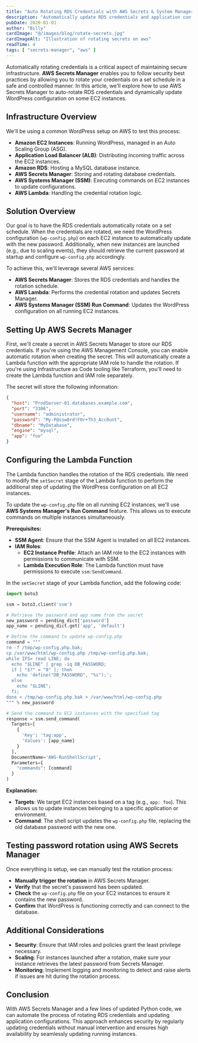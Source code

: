 ```yaml
---
title: "Auto Rotating RDS Credentials with AWS Secrets & System Manager"
description: "Automatically update RDS credentials and application config on EC2 instances."
pubDate: 2020-01-01
author: "Billy"
cardImage: "@/images/blog/rotate-secrets.jpg"
cardImageAlt: "Illustration of rotating secrets on aws"
readTime: 4
tags: [ "secrets-manager", "aws" ]
---
```


Automatically rotating credentials is a critical aspect of maintaining secure infrastructure. **AWS Secrets Manager** enables you to follow security best practices by allowing you to rotate your credentials on a set schedule in a safe and controlled manner. In this article, we'll explore how to use AWS Secrets Manager to auto-rotate RDS credentials and dynamically update WordPress configuration on some EC2 instances.

## Infrastructure Overview

We'll be using a common WordPress setup on AWS to test this process:

- **Amazon EC2 Instances**: Running WordPress, managed in an Auto Scaling Group (ASG).
- **Application Load Balancer (ALB)**: Distributing incoming traffic across the EC2 instances.
- **Amazon RDS**: Hosting a MySQL database instance.
- **AWS Secrets Manager**: Storing and rotating database credentials.
- **AWS Systems Manager (SSM)**: Executing commands on EC2 instances to update configurations.
- **AWS Lambda**: Handling the credential rotation logic.

## Solution Overview

Our goal is to have the RDS credentials automatically rotate on a set schedule. When the credentials are rotated, we need the WordPress configuration (`wp-config.php`) on each EC2 instance to automatically update with the new password. Additionally, when new instances are launched (e.g., due to scaling events), they should retrieve the current password at startup and configure `wp-config.php` accordingly.

To achieve this, we'll leverage several AWS services:

- **AWS Secrets Manager**: Stores the RDS credentials and handles the rotation schedule.
- **AWS Lambda**: Performs the credential rotation and updates Secrets Manager.
- **AWS Systems Manager (SSM) Run Command**: Updates the WordPress configuration on all running EC2 instances.

## Setting Up AWS Secrets Manager

First, we'll create a secret in AWS Secrets Manager to store our RDS credentials. If you're using the AWS Management Console, you can enable automatic rotation when creating the secret. This will automatically create a Lambda function with the appropriate IAM role to handle the rotation. If you're using Infrastructure as Code tooling like Terraform, you'll need to create the Lambda function and IAM role separately.

The secret will store the following information:

```json
{
  "host": "ProdServer-01.databases.example.com",
  "port": "3306",
  "username": "administrator",
  "password": "My-P@ssw0rd!F0r+Th3_Acc0unt",
  "dbname": "MyDatabase",
  "engine": "mysql",
  "app": "foo"
}
```

## Configuring the Lambda Function

The Lambda function handles the rotation of the RDS credentials. We need to modify the `setSecret` stage of the Lambda function to perform the additional step of updating the WordPress configuration on all EC2 instances.

To update the `wp-config.php` file on all running EC2 instances, we'll use **AWS Systems Manager's Run Command** feature. This allows us to execute commands on multiple instances simultaneously.

**Prerequisites:**
- **SSM Agent**: Ensure that the SSM Agent is installed on all EC2 instances.
- **IAM Roles**:
  - **EC2 Instance Profile**: Attach an IAM role to the EC2 instances with permissions to communicate with SSM.
  - **Lambda Execution Role**: The Lambda function must have permissions to execute `ssm:SendCommand`.

In the `setSecret` stage of your Lambda function, add the following code:

```python
import boto3

ssm = boto3.client('ssm')

# Retrieve the password and app name from the secret
new_password = pending_dict['password']
app_name = pending_dict.get('app', 'default')

# Define the command to update wp-config.php
command = """
rm -f /tmp/wp-config.php.bak;
cp /var/www/html/wp-config.php /tmp/wp-config.php.bak;
while IFS= read LINE; do
  echo "$LINE" | grep -iq DB_PASSWORD;
  if [ "$?" = "0" ]; then
    echo 'define("DB_PASSWORD", "%s");';
  else
    echo "$LINE";
  fi;
done < /tmp/wp-config.php.bak > /var/www/html/wp-config.php
""" % new_password

# Send the command to EC2 instances with the specified tag
response = ssm.send_command(
  Targets=[
    {
      'Key': 'tag:app',
      'Values': [app_name]
    }
  ],
  DocumentName='AWS-RunShellScript',
  Parameters={
    "commands": [command]
  }
)
```

**Explanation:**

- **Targets**: We target EC2 instances based on a tag (e.g., `app: foo`). This allows us to update instances belonging to a specific application or environment.
- **Command**: The shell script updates the `wp-config.php` file, replacing the old database password with the new one.

## Testing password rotation using AWS Secrets Manager

Once everything is setup, we can manually test the rotation process:

- **Manually trigger the rotation** in AWS Secrets Manager.
- **Verify** that the secret's password has been updated.
- **Check** the `wp-config.php` file on your EC2 instances to ensure it contains the new password.
- **Confirm** that WordPress is functioning correctly and can connect to the database.

## Additional Considerations

- **Security**: Ensure that IAM roles and policies grant the least privilege necessary.
- **Scaling**: For instances launched after a rotation, make sure your instance retrieves the latest password from Secrets Manager.
- **Monitoring**: Implement logging and monitoring to detect and raise alerts if issues are hit during the rotation process.

## Conclusion

With AWS Secrets Manager and a few lines of updated Python code, we can automate the process of rotating RDS credentials and updating application configurations. This approach enhances security by regularly updating credentials without manual intervention and ensures high availability by seamlessly updating running instances.
